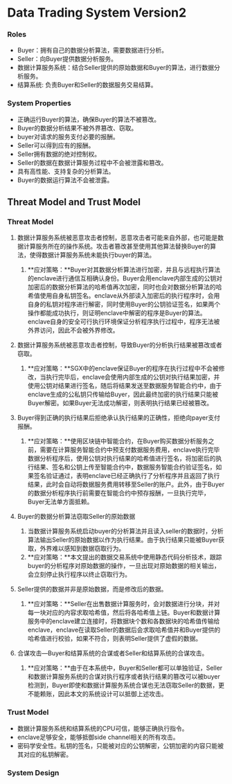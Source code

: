 # Data Trading System Version2

### Roles

- Buyer：拥有自己的数据分析算法，需要数据进行分析。
- Seller：向Buyer提供数据分析服务。
- 数据计算服务系统：结合Seller提供的原始数据和Buyer的算法，进行数据分析服务。
- 结算系统: 负责Buyer和Seller的数据服务交易结算。

### System Properties

- 正确运行Buyer的算法，确保Buyer的算法不被篡改。
- Buyer的数据分析结果不被外界篡改、窃取。
- buyer对请求的服务支付必要的报酬。
- Seller可以得到应有的报酬。
- Seller拥有数据的绝对控制权。
- Seller的数据在数据计算服务过程中不会被泄露和篡改。
- 具有高性能、支持复杂的分析算法。
- Buyer的数据运行算法不会被泄露。

## Threat Model and Trust Model

###  Threat Model

1. 数据计算服务系统被恶意攻击者控制，恶意攻击者可能来自外部，也可能是数据计算服务所在的操作系统。攻击者篡改甚至使用其他算法替换Buyer的算法，使得数据计算服务系统未能执行buyer的算法。
   1. **应对策略：**Buyer对其数据分析算法进行加密，并且与远程执行算法的enclave进行通信互相确认身份。Buyer会用enclave内部生成的公钥对加密后的数据分析算法的哈希值再次加密，同时也会对数据分析算法的哈希值使用自身私钥签名。enclave从外部读入加密后的执行程序时，会用自身的私钥对程序进行解密，同时使用Buyer的公钥验证签名，如果两个操作都能成功执行，则证明enclave中解密的程序是Buyer的算法。enclave自身的安全可行执行环境保证分析程序执行过程中，程序无法被外界访问，因此不会被外界修改。

2. 数据计算服务系统被恶意攻击者控制，导致Buyer的分析执行结果被篡改或者窃取。
   1. **应对策略：**SGX中的enclave保证Buyer的程序在执行过程中不会被修改，当执行完毕后，enclave会使用内部生成的公钥对执行结果加密，并使用公钥对结果进行签名，随后将结果发送至数据服务智能合约中，由于enclave生成的公私钥只传输给Buyer，因此最终加密的执行结果只能被Buyer解密。如果Buyer无法成功解密，则表明执行结果已经被篡改。
3. Buyer得到正确的执行结果后拒绝承认执行结果的正确性，拒绝向payer支付报酬。
   1. **应对策略：**使用区块链中智能合约，在Buyer购买数据分析服务之前，需要在计算服务智能合约中预支付数据服务费用，enclave执行完毕数据分析程序后，使用公钥对执行结果的哈希值进行签名，将加密后的执行结果、签名和公钥上传至智能合约中，数据服务智能合约验证签名，如果签名验证通过，表明enclave已经正确执行了分析程序并且返回了执行结果，此时会自动将数据服务费用转移至Seller的账户。此外，由于Buyer的数据分析程序执行前需要在智能合约中预存报酬，一旦执行完毕，Buyer无法单方面抵赖。

4. Buyer的数据分析算法窃取Seller的原始数据
   1. 当数据计算服务系统启动buyer的分析算法并且读入seller的数据时，分析算法输出Seller的原始数据以作为执行结果。由于执行结果只能被Buyer获取，外界难以感知到数据窃取行为。
   2. **应对策略：**本文提出的数据交易系统中使用静态代码分析技术，跟踪buyer的分析程序对原始数据的操作，一旦出现对原始数据的相关输出，会立刻停止执行程序以终止窃取行为。

5. Seller提供的数据并非是原始数据，而是修改后的数据。
   1. **应对策略：**Seller在出售数据计算服务时，会对数据进行分块，并对每一块对应的内容求取哈希值，然后将各哈希值上链。Buyer和数据计算服务中的enclave建立连接时，将数据块个数和各数据块的哈希值传输给enclave，enclave在读取Seller的数据后会求取哈希值并和Buyer提供的哈希值进行校验，如果不符合，则表明Seller提供了虚假的数据。

6. 合谋攻击—Buyer和结算系统的合谋或者Seller和结算系统的合谋攻击。
   1. **应对策略：**由于在本系统中，Buyer和Seller都可以单独验证，Seller和数据计算服务系统的合谋对执行程序或者执行结果的篡改可以被buyer检测到，Buyer即使和数据计算服务系统合谋也无法窃取Seller的数据，更不能赖账，因此本文的系统设计可以抵御上述攻击。

### Trust Model

- 数据计算服务系统和结算系统的CPU可信，能够正确执行指令。
- enclave足够安全，能够抵御side channel相关的所有攻击。
- 密码学安全性。私钥的签名，只能被对应的公钥解密，公钥加密的内容只能被其对应的私钥解密。



###  System Design







